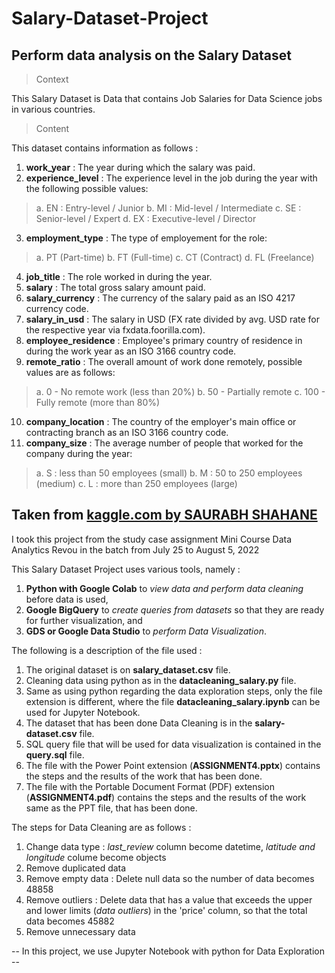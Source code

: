 # Salary-Dataset-Project
Perform data analysis on the Salary Dataset
----------------------------------------------------------------

> Context

This Salary Dataset is Data that contains Job Salaries for Data Science jobs in various countries.

> Content

This dataset contains information as follows :
1. **work_year** : The year during which the salary was paid.
2. **experience_level** : The experience level in the job during the year with the following possible values:
> a. EN : Entry-level / Junior 
> b. MI : Mid-level / Intermediate
> c. SE : Senior-level / Expert
> d. EX : Executive-level / Director
3. **employment_type** : The type of employement for the role:
> a. PT (Part-time)
> b. FT (Full-time)
> c. CT (Contract)
> d. FL (Freelance)
4. **job_title** : The role worked in during the year.
5. **salary** : The total gross salary amount paid.
6. **salary_currency** : The currency of the salary paid as an ISO 4217 currency code.
7. **salary_in_usd** : The salary in USD (FX rate divided by avg. USD rate for the respective year via fxdata.foorilla.com).
8. **employee_residence** : Employee's primary country of residence in during the work year as an ISO 3166 country code.
9. **remote_ratio** : The overall amount of work done remotely, possible values are as follows:
> a. 0 - No remote work (less than 20%)
> b. 50 - Partially remote
> c. 100 - Fully remote (more than 80%)
10. **company_location** : The country of the employer's main office or contracting branch as an ISO 3166 country code.
11. **company_size** : The average number of people that worked for the company during the year:
> a. S : less than 50 employees (small)
> b. M : 50 to 250 employees (medium)
> c. L : more than 250 employees (large)

Taken from [kaggle.com by SAURABH SHAHANE](https://www.kaggle.com/datasets/saurabhshahane/data-science-jobs-salaries)
-----------------------------------------------------------------------------------

I took this project from the study case assignment Mini Course Data Analytics Revou in the batch from July 25 to August 5, 2022

This Salary Dataset Project uses various tools, namely :
1. **Python with Google Colab** to *view data and perform data cleaning* before data is used,
2. **Google BigQuery** to *create queries from datasets* so that they are ready for further visualization, and
3. **GDS or Google Data Studio** to *perform Data Visualization*.

The following is a description of the file used :
1. The original dataset is on **salary_dataset.csv** file.
2. Cleaning data using python as in the **datacleaning_salary.py** file.
3. Same as using python regarding the data exploration steps, only the file extension is different, where the file **datacleaning_salary.ipynb** can be used for Jupyter Notebook.
4. The dataset that has been done Data Cleaning is in the **salary-dataset.csv** file.
5. SQL query file that will be used for data visualization is contained in the **query.sql** file.
6. The file with the Power Point extension (**ASSIGNMENT4.pptx**) contains the steps and the results of the work that has been done.
7. The file with the Portable Document Format (PDF) extension (**ASSIGNMENT4.pdf**) contains the steps and the results of the work same as the PPT file, that has been done.

The steps for Data Cleaning are as follows :
1. Change data type : *last_review* column become datetime, *latitude and longitude* colume become objects
2. Remove duplicated data
3. Remove empty data : Delete null data so the number of data becomes 48858
4. Remove outliers : Delete data that has a value that exceeds the upper and lower limits (*data outliers*) in the 'price' column, so that the total data becomes 45882
5. Remove unnecessary data

-- In this project, we use Jupyter Notebook with python for Data Exploration --
